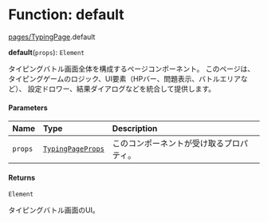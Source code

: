 # Function: default

[pages/TypingPage](../modules/pages_TypingPage.md).default

**default**(`props`): `Element`

タイピングバトル画面全体を構成するページコンポーネント。
このページは、タイピングゲームのロジック、UI要素（HPバー、問題表示、バトルエリアなど）、
設定ドロワー、結果ダイアログなどを統合して提供します。

#### Parameters

| Name | Type | Description |
| :------ | :------ | :------ |
| `props` | [`TypingPageProps`](../types/types.TypingPageProps.md) | このコンポーネントが受け取るプロパティ。 |

#### Returns

`Element`

タイピングバトル画面のUI。
